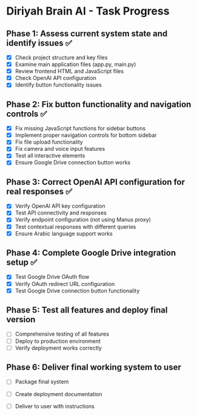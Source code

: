 # Diriyah Brain AI - Task Progress

## Phase 1: Assess current system state and identify issues ✅
- [x] Check project structure and key files
- [x] Examine main application files (app.py, main.py)
- [x] Review frontend HTML and JavaScript files
- [x] Check OpenAI API configuration
- [x] Identify button functionality issues

## Phase 2: Fix button functionality and navigation controls ✅
- [x] Fix missing JavaScript functions for sidebar buttons
- [x] Implement proper navigation controls for bottom sidebar
- [x] Fix file upload functionality
- [x] Fix camera and voice input features
- [x] Test all interactive elements
- [x] Ensure Google Drive connection button works

## Phase 3: Correct OpenAI API configuration for real responses ✅
- [x] Verify OpenAI API key configuration
- [x] Test API connectivity and responses
- [x] Verify endpoint configuration (not using Manus proxy)
- [x] Test contextual responses with different queries
- [x] Ensure Arabic language support works

## Phase 4: Complete Google Drive integration setup ✅
- [x] Test Google Drive OAuth flow
- [x] Verify OAuth redirect URL configuration
- [x] Test Google Drive connection button functionality

## Phase 5: Test all features and deploy final version
- [ ] Comprehensive testing of all features
- [ ] Deploy to production environment
- [ ] Verify deployment works correctly

## Phase 6: Deliver final working system to user
- [ ] Package final system
- [ ] Create deployment documentation
- [ ] Deliver to user with instructions

